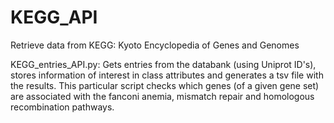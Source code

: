 # KEGG_API
Retrieve data from KEGG: Kyoto Encyclopedia of Genes and Genomes

KEGG_entries_API.py:
Gets entries from the databank (using Uniprot ID's), stores information of interest in class attributes and generates a tsv file with the results.
This particular script checks which genes (of a given gene set) are associated with the fanconi anemia, mismatch repair and homologous recombination pathways.

